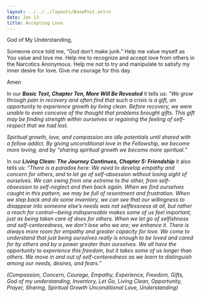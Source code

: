 ```yaml
---
layout: ../../../layouts/BasePost.astro
date: Jan 13
title: Accepting Love
---
```

God of My Understanding,

Someone once told me, “God don’t make junk.” Help me value myself as You value and love me. Help me to recognize and accept love from others in the Narcotics Anonymous. Help me not to try and manipulate to satisfy my inner desire for love. Give me courage for this day.

Amen

In our ***Basic Text, Chapter Ten, More Will Be Revealed*** it tells us: *“We grow through pain in recovery and often find that such a crisis is a gift, an opportunity to experience growth by living clean. Before recovery, we were unable to even conceive of the thought that problems brought gifts. This gift may be finding strength within ourselves or regaining the feeling of self-respect that we had lost.*

*Spiritual growth, love, and compassion are idle potentials until shared with a fellow addict. By giving unconditional love in the Fellowship, we become more loving, and by “sharing spiritual growth we become more spiritual.”*

In our ***Living Clean: The Journey Continues, Chapter 5: Friendship*** it also tells us: *“There is a paradox here: We need to develop empathy and concern for others, and to let go of self-obsession without losing sight of ourselves. We can swing from one extreme to the other, from self-obsession to self-neglect and then back again. When we find ourselves caught in this pattern, we may be full of resentment and frustration. When we step back and do some inventory, we can see that our willingness to disappear into someone else’s needs was not selflessness at all, but rather a reach for control—being indispensable makes some of us feel important, just as being taken care of does for others. When we let go of selfishness and self-centeredness, we don’t lose who we are; we enhance it. There is always more room for empathy and greater capacity for love. We come to understand that just being ourselves really is enough to be loved and cared for by others and by a power greater than ourselves. We all have the opportunity to experience this freedom, but it takes some of us longer than others. We move in and out of self-centeredness as we learn to distinguish among our needs, desires, and fears.”*

*(Compassion, Concern, Courage, Empathy, Experience, Freedom, Gifts, God of my understanding, Inventory, Let Go, Living Clean, Opportunity, Prayer, Sharing, Spiritual Growth Unconditional Love, Understanding)*